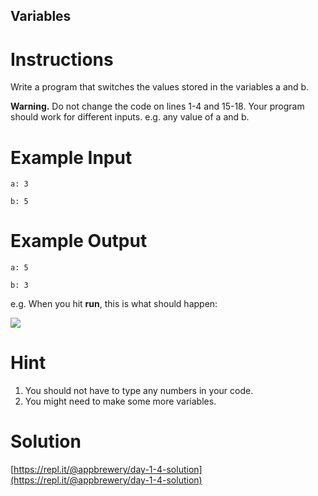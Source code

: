 ## Variables

# Instructions

Write a program that switches the values stored in the variables a and b. 

**Warning.** Do not change the code on lines 1-4 and 15-18. Your program should work for different inputs. e.g. any value of a and b.

# Example Input

```
a: 3
```

```
b: 5
```

# Example Output

```
a: 5
```

```
b: 3
```

e.g. When you hit **run**, this is what should happen:

![](https://cdn.fs.teachablecdn.com/tgdNl0iSqK6RpPyYZh9d)

# Hint

1. You should not have to type any numbers in your code. 
2. You might need to make some more variables.

# Solution

[https://repl.it/@appbrewery/day-1-4-solution](https://repl.it/@appbrewery/day-1-4-solution)